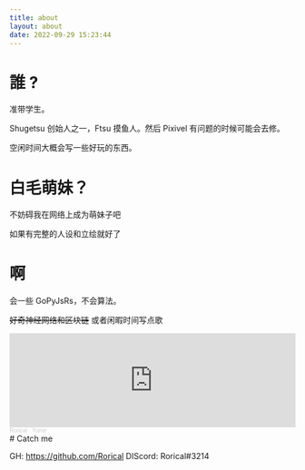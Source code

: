 ```yaml
---
title: about
layout: about
date: 2022-09-29 15:23:44
---
```


# 誰 ?

准带学生。

Shugetsu 创始人之一，Ftsu 摸鱼人。然后 Pixivel 有问题的时候可能会去修。

空闲时间大概会写一些好玩的东西。

# 白毛萌妹？

不妨碍我在网络上成为萌妹子吧

如果有完整的人设和立绘就好了

# 啊

会一些 GoPyJsRs，不会算法。

~~好奇神经网络和区块链~~
或者闲暇时间写点歌

<iframe width="100%" height="166" scrolling="no" frameborder="no" allow="autoplay" src="https://w.soundcloud.com/player/?url=https%3A//api.soundcloud.com/tracks/1597072794&color=%23ff5500&auto_play=true&hide_related=false&show_comments=true&show_user=true&show_reposts=false&show_teaser=true"></iframe><div style="font-size: 10px; color: #cccccc;line-break: anywhere;word-break: normal;overflow: hidden;white-space: nowrap;text-overflow: ellipsis; font-family: Interstate,Lucida Grande,Lucida Sans Unicode,Lucida Sans,Garuda,Verdana,Tahoma,sans-serif;font-weight: 100;"><a href="https://soundcloud.com/rorical" title="Rorical" target="_blank" style="color: #cccccc; text-decoration: none;">Rorical</a> · <a href="https://soundcloud.com/rorical/yume" title="Yume" target="_blank" style="color: #cccccc; text-decoration: none;">Yume</a></div>
# Catch me 

GH: https://github.com/Rorical
DIScord: Rorical#3214
